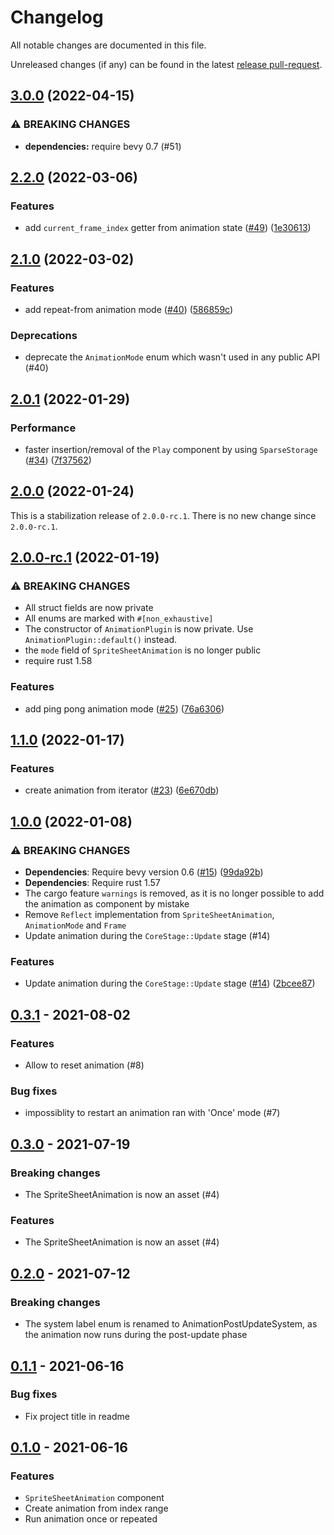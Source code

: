 # Changelog

All notable changes are documented in this file.

Unreleased changes (if any) can be found in the latest [release pull-request]. 

[release pull-request]: https://github.com/jcornaz/benimator/pulls?q=is%3Apr+is%3Aopen+label%3A%22autorelease%3A+pending%22



## [3.0.0](https://github.com/jcornaz/benimator/compare/v2.2.0...v3.0.0) (2022-04-15)


### ⚠ BREAKING CHANGES

* **dependencies:** require bevy 0.7 (#51)


## [2.2.0](https://github.com/jcornaz/benimator/compare/v2.1.0...v2.2.0) (2022-03-06)


### Features

* add `current_frame_index` getter from animation state ([#49](https://github.com/jcornaz/benimator/issues/49)) ([1e30613](https://github.com/jcornaz/benimator/commit/1e306136a78baddbb2ae6fec660a4684acd851c5))



## [2.1.0](https://github.com/jcornaz/benimator/compare/v2.0.1...v2.1.0) (2022-03-02)


### Features

* add repeat-from animation mode ([#40](https://github.com/jcornaz/benimator/issues/40)) ([586859c](https://github.com/jcornaz/benimator/commit/586859c06cc3a63081d0f13156927c3a1db2bc0e))


### Deprecations

* deprecate the `AnimationMode` enum which wasn't used in any public API (#40)


## [2.0.1](https://github.com/jcornaz/benimator/compare/v2.0.0-rc.1...v2.0.1) (2022-01-29)


### Performance

* faster insertion/removal of the `Play` component by using `SparseStorage` ([#34](https://github.com/jcornaz/benimator/issues/34)) ([7f37562](https://github.com/jcornaz/benimator/commit/7f37562e19b3ff48388f2f359ce562ae153fb0d5))



## [2.0.0](https://github.com/jcornaz/benimator/compare/v2.0.0-rc.1...v2.0.0) (2022-01-24)

This is a stabilization release of `2.0.0-rc.1`. There is no new change since `2.0.0-rc.1`.


## [2.0.0-rc.1](https://github.com/jcornaz/benimator/compare/v1.1.0...v2.0.0-rc.1) (2022-01-19)


### ⚠ BREAKING CHANGES

* All struct fields are now private
* All enums are marked with `#[non_exhaustive]`
* The constructor of `AnimationPlugin` is now private. Use `AnimationPlugin::default()` instead.
* the `mode` field of `SpriteSheetAnimation` is no longer public
* require rust 1.58

### Features

* add ping pong animation mode ([#25](https://github.com/jcornaz/benimator/issues/25)) ([76a6306](https://github.com/jcornaz/benimator/commit/76a6306c6becb3f1ea6c1bbfabf36cb8bd9e2de8))


## [1.1.0](https://github.com/jcornaz/benimator/compare/v1.0.0...v1.1.0) (2022-01-17)


### Features

* create animation from iterator ([#23](https://github.com/jcornaz/benimator/issues/23)) ([6e670db](https://github.com/jcornaz/benimator/commit/6e670db5f162a963318fab2759cdb4a5f3fd18b0))


## [1.0.0](https://github.com/jcornaz/benimator/compare/v0.3.1...v1.0.0) (2022-01-08)


### ⚠ BREAKING CHANGES

* **Dependencies**: Require bevy version 0.6 ([#15](https://github.com/jcornaz/benimator/issues/15)) ([99da92b](https://github.com/jcornaz/benimator/commit/99da92b094f6ba855e6ce1de592ed483aa2c7064))
* **Dependencies**: Require rust 1.57
* The cargo feature `warnings` is removed, as it is no longer possible to add the animation as component by mistake
* Remove `Reflect` implementation from `SpriteSheetAnimation`, `AnimationMode` and `Frame`
* Update animation during the `CoreStage::Update` stage (#14)

### Features

* Update animation during the `CoreStage::Update` stage ([#14](https://github.com/jcornaz/benimator/issues/14)) ([2bcee87](https://github.com/jcornaz/benimator/commit/2bcee87fee72460755af1ff562838e431d8d0cb9))


## [0.3.1] - 2021-08-02

### Features

* Allow to reset animation (#8)


### Bug fixes

* impossiblity to restart an animation ran with 'Once' mode (#7)



## [0.3.0] - 2021-07-19

### Breaking changes

* The SpriteSheetAnimation is now an asset (#4)


### Features

* The SpriteSheetAnimation is now an asset (#4)



## [0.2.0] - 2021-07-12

### Breaking changes

* The system label enum is renamed to
AnimationPostUpdateSystem, as the animation now runs during the
post-update phase



## [0.1.1] - 2021-06-16

### Bug fixes

* Fix project title in readme



## [0.1.0] - 2021-06-16

### Features

* `SpriteSheetAnimation` component
* Create animation from index range
* Run animation once or repeated


[Unreleased]: ../../compare/v0.3.1...HEAD
[0.3.1]: ../../compare/v0.3.0...v0.3.1
[0.3.0]: ../../compare/v0.2.0...v0.3.0
[0.2.0]: ../../compare/v0.1.1...v0.2.0
[0.1.1]: ../../compare/v0.1.0...v0.1.1
[0.1.0]: ../../compare/...v0.1.0
